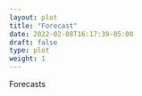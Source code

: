 ```yaml
---
layout: plot
title: "Forecast"
date: 2022-02-08T16:17:39-05:00
draft: false
type: plot
weight: 1
---
```

Forecasts
